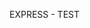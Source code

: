 EXPRESS - TEST








































































































































































































































































































































































































































































































































































































































































